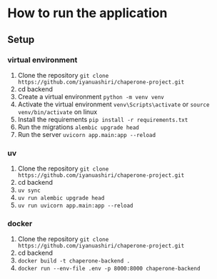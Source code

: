# How to run the application


## Setup

### virtual environment 
1. Clone the repository `git clone https://github.com/iyanuashiri/chaperone-project.git`
2. cd backend
3. Create a virtual environment `python -m venv venv`
4. Activate the virtual environment `venv\Scripts\activate` or `source venv/bin/activate` on linux
5. Install the requirements `pip install -r requirements.txt`
6. Run the migrations `alembic upgrade head`
7. Run the server `uvicorn app.main:app --reload`

### uv
1. Clone the repository `git clone https://github.com/iyanuashiri/chaperone-project.git`
2. cd backend
3. `uv sync`
4. `uv run alembic upgrade head`
5. `uv run uvicorn app.main:app --reload`

### docker
1. Clone the repository `git clone https://github.com/iyanuashiri/chaperone-project.git`
2. cd backend
3. `docker build -t chaperone-backend .`
4. `docker run --env-file .env -p 8000:8000 chaperone-backend`


